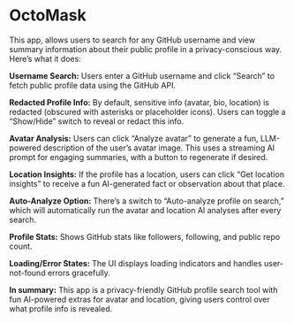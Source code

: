 # OctoMask

This app, allows users to search for any GitHub username and view summary information about their public profile in a privacy-conscious way. Here’s what it does:

**Username Search:**
Users enter a GitHub username and click “Search” to fetch public profile data using the GitHub API.

**Redacted Profile Info:**
By default, sensitive info (avatar, bio, location) is redacted (obscured with asterisks or placeholder icons). Users can toggle a “Show/Hide” switch to reveal or redact this info.

**Avatar Analysis:**
Users can click “Analyze avatar” to generate a fun, LLM-powered description of the user’s avatar image. This uses a streaming AI prompt for engaging summaries, with a button to regenerate if desired.

**Location Insights:**
If the profile has a location, users can click “Get location insights” to receive a fun AI-generated fact or observation about that place.

**Auto-Analyze Option:**
There’s a switch to “Auto-analyze profile on search,” which will automatically run the avatar and location AI analyses after every search.

**Profile Stats:**
Shows GitHub stats like followers, following, and public repo count.

**Loading/Error States:**
The UI displays loading indicators and handles user-not-found errors gracefully.

**In summary:**
This app is a privacy-friendly GitHub profile search tool with fun AI-powered extras for avatar and location, giving users control over what profile info is revealed.

